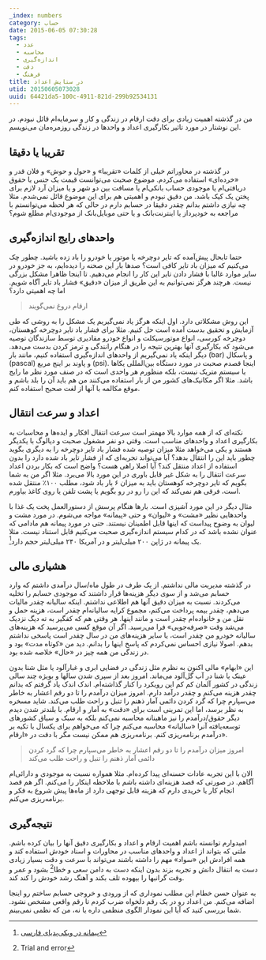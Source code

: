 ```yaml
---
_index: numbers
category: حساب
date: 2015-06-05 07:30:28
tags:
  - عدد
  - محاسبه
  - اندازه‌گیری
  - دقت
  - فرهنگ
title: در ستایش اعداد
utid: 20150605073028
uuid: 64421da5-100c-4911-821d-299b92534131
---
```

من در گذشته اهمیت زیادی برای دقت ارقام در زندگی و کار و سرمایه‌ام قائل نبودم. در این نوشتار در مورد تاثیر بکارگیری اعداد و واحدها در زندگی روزمره‌مان می‌نویسم.

تقریبا یا دقیقا
---------------
در گذشته در محاوراتم خیلی از کلمات «تقریبا» و «حول و حوش» و فلان قدر و «خرده‌ای» استفاده می‌کردم. موضوع صحبت می‌توانست قیمت یک جنس یا حقوق دریافتی‌ام یا موجودی حساب بانکی‌ام یا مسافت بین دو شهر و یا میزان آرد لازم برای پختن یک کیک باشد. من دقیق نبودم و اهمیتی هم برای این موضوع قائل نمی‌شدم. مثلا چه نیازی داشتم بدانم چقدر دقیقا در حسابم دارم در حالی که هر لحظه می‌توانستم با مراجعه به خودپرداز یا اینترنت‌بانک و یا حتی موبایل‌بانک از موجودی‌ام مطلع شوم؟


واحدهای رایج اندازه‌گیری
-----------------------
حتما تابحال پیش‌آمده که تایر دوچرخه یا موتور یا خودرو را باد زده باشید. چطور چک می‌کنیم که میزان باد تایر کافی است؟ صدها بار این صحنه را دیده‌ایم، به جز خودرو در سایر موارد غالبا با فشار دادن تایر این کار را انجام می‌دهیم. تا اینجا ظاهرا مشکل بزرگی نیست. هرچند هرگز نمی‌توانیم به این طریق از میزان «دقیق» فشار باد تایر آگاه شویم. اما چه اهمیتی دارد؟

> ارقام دروغ نمی‌گویند


این روش مشکلاتی دارد. اول اینکه هرگز یاد نمی‌گیریم یک مشکل را به روشی که طی آزمایش و تحقیق بدست آمده است حل کنیم. مثلا برای فشار باد تایر دوچرخه کوهستان، دوچرخه کورسی، انواع موتورسیکلت و انواع خودرو مقادیری توسط سازندگان توصیه می‌شود که بکارگیری آنها بهترین نتیجه را در هنگام رانندگی و ترمز کردن بدست می‌دهد. دیگر اینکه یاد نمی‌گیریم از واحدهای اندازه‌گیری استفاده کنیم، مانند بار (bar) و پاسکال (pascal) و پاوند بر اینج مربع (psi). اینجا قصدم صحبت در مورد دستگاه بین‌المللی یکاها یا سیستم متریک نیست، بلکه منظورم هر واحدی است که در صنف مورد نظر ما رایج باشد. مثلا اگر مکانیک‌های کشور من از بار  استفاده می‌کنند من هم باید آن را بلد باشم و موقع مکالمه با آنها از لغت صحیح استفاده کنم.

اعداد و سرعت انتقال
-------------------
نکته‌ای که از همه موارد بالا مهمتر است سرعت انتقال افکار و ایده‌ها و محاسبات به بکارگیری اعداد و واحدهای مناسب است. وقتی دو نفر مشغول صحبت و دیالوگ با یکدیگر هستند و یکی می‌خواهد مثلا میزان توصیه شده فشار باد تایر دوچرخه را به دیگری بگوید چطور باید این را انتقال بدهد؟ آیا می‌تواند تجربه‌ای که از فشار تایر باد شده دارد را بدون استفاده از اعداد منتقل کند؟ آیا اصلا راهی هست؟ واضح است که بکار بردن اعداد سرعت انتقال را به شکل غیر قابل باوری در این مورد بالا می‌برد. مثلا اگر من به شما بگویم که تایر دوچرخه کوهستان باید به میزان ۶ بار باد شود، مطلب ۱۰۰٪ منتقل شده است، فرقی هم نمی‌کند که این را رو در رو بگویم یا پشت تلفن یا روی کاغذ بیاورم.

مثال دیگر در این مورد آشپزی است. بارها هنگام پرسش از دستورالعمل پخت یک غذا با واحدهایی نظیر «مشت» و «لیوان» و حتی «پیمانه» مواجه می‌شوم. در مورد مشت و لیوان به وضوح پیداست که اینها قابل اطمینان نیستند. حتی در مورد پیمانه هم مادامی که عنوان نشده باشد که در کدام سیستم اندازه‌گیری صحبت می‌کنیم قابل استناد نیست. مثلا یک پیمانه در ژاپن ۲۰۰ میلی‌لیتر و در آمریکا ۲۴۰ میلی‌لیتر حجم دارد‏[^2].


هشیاری مالی
-----------
در گذشته مدیریت مالی نداشتم. از یک طرف در طول ماه/سال درآمدی داشتم که وارد حسابم می‌شد و از سوی دیگر هزینه‌ها قرار داشتند که موجودی حسابم را تخلیه می‌کردند. نسبت به میزان دقیق آنها هم اطلاعی نداشتم. اینکه سالیانه چقدر مالیات می‌دهم، چقدر بیمه پرداخت می‌کنم، مجموع کرایه سالیانه‌ام چقدر است، هزینه حمل و نقل من و خانواده‌ام چقدر است و مانند اینها. هر وقتی هم که کفگیر به ته دیگ نزدیک می‌شد وقت «صرفه‌جویی» فرا می‌رسید. اگر آن موقع کسی می‌پرسید که هزینه‌های سالیانه خودرو من چقدر است، یا سایر هزینه‌های من در سال چقدر است پاسخی نداشتم بدهم. اصولا نیازی احساس نمی‌کردم که پاسخ اینها را بدانم. دید من «کوتاه مدت» بود و در زندگی من همه چیز در «حال» خلاصه شده بود. 

این «ابهام» مالی اکنون به نظرم مثل زندگی در فضایی ابری و غبارآلود یا مثل شنا بدون عینک یا شنا در آب گل‌آلود می‌ماند. امروز بعد از سپری شدن سالها و بویژه چند سالی زندگی در کشور آلمان کم کم این رویکرد را کنار گذاشته‌ام. اندک اندک یاد گرفتم که بدانم چقدر هزینه می‌کنم و چقدر درآمد دارم. امروز میزان درآمدم را تا دو رقم اعشار به خاطر می‌سپارم چرا که گرد کردن دائمی آمار ذهنم را تنبل و راحت طلب می‌کند. شاید مسخره به نظر برسد، اما این تمرینی است برای «دقت» به آمار و ارقام. با بلندتر شدن دیدم دیگر حقوق/درآمدم را نیز ماهینانه محاسبه نمی‌کنم بلکه به سبک و سیاق کشورهای توسعه‌یافته آنرا «سالیانه» محاسبه می‌کنم چرا که می‌خواهم برای یکسال با تکیه بر درآمدم برنامه‌ریزی کنم. برنامه‌ریزی هم ممکن نیست مگر با دقت در «ارقام».

> امروز میزان درآمدم را تا دو رقم اعشار به خاطر می‌سپارم چرا که گرد کردن دائمی آمار ذهنم را تنبل و راحت طلب می‌کند

الان با این تجربه عادات حسنه‌ای پیدا کرده‌ام. مثلا همواره نسبت به موجودی و دارائی‌ام آگاهم. در صورتی که قصد هزینه‌ای داشته باشم با ملاحظه اینکار را می‌کنم. اگر هم قصد انجام کار یا خریدی دارم که هزینه قابل توجهی دارد از ماه‌ها پیش شروع به فکر و برنامه‌ریزی می‌کنم.


نتیجه‌گیری
---------
امیدوارم توانسته باشم اهمیت ارقام و اعداد و بکارگیری دقیق آنها را بیان کرده باشم. ملتی که بتواند از اعداد و واحدهای مناسب در محاورات و اسناد خودش استفاده کند و همه افرادش این «سواد» مهم را داشته باشند می‌تواند با سرعت و دقت بسیار زیادی دست به انتقال دانش و تجربه بزند بدون اینکه دست به دامن سعی و خطا‏[^1] بشود و عمر و وقت گرانبها را بیهوده تلف بکند و آهنگ رشد خودش را کند کند.

به عنوان حسن خطام این مطلب نموداری که از ورودی و خروجی حسابم ساختم رو اینجا اضافه می‌کنم. من اعداد رو در یک رقم دلخواه ضرب کردم تا رقم واقعی مشخص نشود. شما بررسی کنید که آیا این نمودار الگوی منظمی داره یا نه، من که نظمی نمی‌بینم.


[^1]: Trial and error
[^2]:[پیمانه در ویکی‌پدیای فارسی](http://fa.wikipedia.org/wiki/پیمانه_(واحد))

<script src="//cdnjs.cloudflare.com/ajax/libs/dygraph/1.1.1/dygraph-combined.js"></script>

<div id="graphdiv" class="center" style="margin:0 auto;direction:ltr;font-family:Times"></div>

<script type="text/javascript">
  g = new Dygraph(
    document.getElementById("graphdiv"),
    "assets/kontostats25.csv",
    {
        showRoller: true,
        rollPeriod: 15,
        title: 'واریز و برداشت‌های حساب بانکی‌ام طی ۲۴ ماه گذشته',
        ylabel: 'برداشت/واریز',
        legend: 'always',
        labelsDivStyles: { 'textAlign': 'right' },
        showRangeSelector: true
    }
  );
</script>

